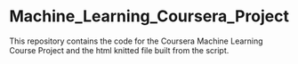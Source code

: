 # Machine_Learning_Coursera_Project

This repository contains the code for the Coursera Machine Learning Course Project and the html knitted file built from the script.
